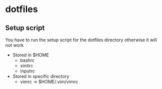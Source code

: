 # dotfiles

## Setup script
You have to run the setup script for the dotfiles directory otherwise it will
not work

* Stored in $HOME
  * bashrc
  * xinitrc
  * inputrc
* Stored in specific directory
  * vimrc -> $HOME/.vim/vimrc
